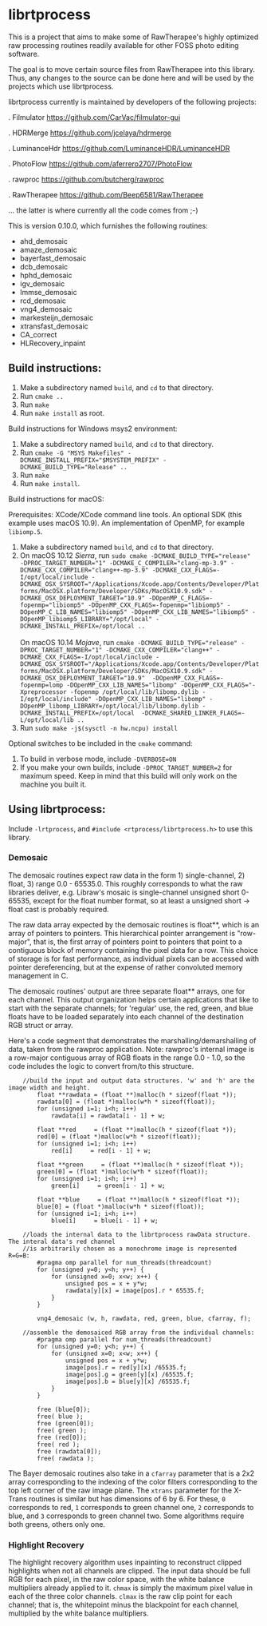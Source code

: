# librtprocess

This is a project that aims to make some of RawTherapee's highly optimized raw processing routines readily available for other FOSS photo editing software.

The goal is to move certain source files from RawTherapee into this library.
Thus, any changes to the source can be done here and will be used by the projects which use librtprocess.

librtprocess currently is maintained by developers of the following projects:

. Filmulator https://github.com/CarVac/filmulator-gui

. HDRMerge https://github.com/jcelaya/hdrmerge

. LuminanceHdr https://github.com/LuminanceHDR/LuminanceHDR

. PhotoFlow https://github.com/aferrero2707/PhotoFlow

. rawproc https://github.com/butcherg/rawproc

. RawTherapee https://github.com/Beep6581/RawTherapee

... the latter is where currently all the code comes from ;-)

This is version 0.10.0, which furnishes the following routines:

* ahd_demosaic
* amaze_demosaic
* bayerfast_demosaic
* dcb_demosaic
* hphd_demosaic
* igv_demosaic
* lmmse_demosaic
* rcd_demosaic
* vng4_demosaic
* markesteijn_demosaic
* xtransfast_demosaic
* CA_correct
* HLRecovery_inpaint

## Build instructions:

1. Make a subdirectory named `build`, and `cd` to that directory.
2. Run `cmake ..`
3. Run `make`
4. Run `make install` as root.

Build instructions for Windows msys2 environment:

1. Make a subdirectory named `build`, and `cd` to that directory.
2. Run `cmake -G "MSYS Makefiles" -DCMAKE_INSTALL_PREFIX="$MSYSTEM_PREFIX" -DCMAKE_BUILD_TYPE="Release" ..`
3. Run `make`
4. Run `make install`.

Build instructions for macOS:

Prerequisites: XCode/XCode command line tools.  An optional SDK (this example uses macOS 10.9).  An implementation of OpenMP, for example `libiomp.5`.
1. Make a subdirectory named `build`, and `cd` to that directory.
2. On macOS 10.12 _Sierra_, run `sudo cmake -DCMAKE_BUILD_TYPE="release"  -DPROC_TARGET_NUMBER="1" -DCMAKE_C_COMPILER="clang-mp-3.9" -DCMAKE_CXX_COMPILER="clang++-mp-3.9" -DCMAKE_CXX_FLAGS=-I/opt/local/include -DCMAKE_OSX_SYSROOT="/Applications/Xcode.app/Contents/Developer/Platforms/MacOSX.platform/Developer/SDKs/MacOSX10.9.sdk" -DCMAKE_OSX_DEPLOYMENT_TARGET="10.9" -DOpenMP_C_FLAGS=-fopenmp="libiomp5" -DOpenMP_CXX_FLAGS=-fopenmp="libiomp5" -DOpenMP_C_LIB_NAMES="libiomp5" -DOpenMP_CXX_LIB_NAMES="libiomp5" -DOpenMP_libiomp5_LIBRARY="/opt/local" -DCMAKE_INSTALL_PREFIX=/opt/local ..`
<br><br>On macOS 10.14 _Mojave_, run `cmake -DCMAKE_BUILD_TYPE="release" -DPROC_TARGET_NUMBER="1" -DCMAKE_CXX_COMPILER="clang++" -DCMAKE_CXX_FLAGS=-I/opt/local/include -DCMAKE_OSX_SYSROOT="/Applications/Xcode.app/Contents/Developer/Platforms/MacOSX.platform/Developer/SDKs/MacOSX10.9.sdk" -DCMAKE_OSX_DEPLOYMENT_TARGET="10.9"  -DOpenMP_CXX_FLAGS=-fopenmp=lomp -DOpenMP_CXX_LIB_NAMES="libomp" -DOpenMP_CXX_FLAGS="-Xpreprocessor -fopenmp /opt/local/lib/libomp.dylib -I/opt/local/include" -DOpenMP_CXX_LIB_NAMES="libomp" -DOpenMP_libomp_LIBRARY=/opt/local/lib/libomp.dylib -DCMAKE_INSTALL_PREFIX=/opt/local  -DCMAKE_SHARED_LINKER_FLAGS=-L/opt/local/lib ..`
3. Run `sudo make -j$(sysctl -n hw.ncpu) install`

Optional switches to be included in the `cmake` command:

1. To build in verbose mode, include `-DVERBOSE=ON`
2. If you make your own builds, include `-DPROC_TARGET_NUMBER=2` for maximum speed. Keep in mind that this build will only work on the machine you built it.

## Using librtprocess:

Include `-lrtprocess`, and `#include <rtprocess/librtprocess.h>` to use this library.

### Demosaic

The demosaic routines expect raw data in the form 1) single-channel, 2) float, 3) range 0.0 - 65535.0.  This roughly
corresponds to what the raw libraries deliver, e.g. Libraw's mosaic is single-channel unsigned short 0-65535, except 
for the float number format, so at least a unsigned short -> float cast is probably required.  

The raw data array expected by the demosaic routines is float**, which is an array of pointers to pointers. This 
hierarchical pointer arrangement is "row-major", that is, the first array of pointers point to pointers that point to a contiguous block of memory containing the pixel data for a row.  This choice of storage is for fast performance, as 
individual pixels can be accessed with pointer dereferencing, but at the expense of rather convoluted memory management
in C.

The demosaic routines' output are three separate float** arrays, one for each channel.  This output organization helps
certain applications that like to start with the separate channels; for 'regular' use, the red, green, and blue floats
have to be loaded separately into each channel of the destination RGB struct or array.

Here's a code segment that demonstrates the marshalling/demarshalling of data, taken from the rawproc application. Note:
rawproc's internal image is a row-major contiguous array of RGB floats in the range 0.0 - 1.0, so the code includes
the logic to convert from/to this structure.

```
    //build the input and output data structures. 'w' and 'h' are the image width and height.
		float **rawdata = (float **)malloc(h * sizeof(float *));
		rawdata[0] = (float *)malloc(w*h * sizeof(float));
		for (unsigned i=1; i<h; i++) 
			rawdata[i] = rawdata[i - 1] + w; 

		float **red     = (float **)malloc(h * sizeof(float *)); 
		red[0] = (float *)malloc(w*h * sizeof(float));
		for (unsigned i=1; i<h; i++) 
			red[i]     = red[i - 1] + w;

		float **green     = (float **)malloc(h * sizeof(float *)); 
		green[0] = (float *)malloc(w*h * sizeof(float));
		for (unsigned i=1; i<h; i++) 
			green[i]     = green[i - 1] + w;

		float **blue     = (float **)malloc(h * sizeof(float *)); 
		blue[0] = (float *)malloc(w*h * sizeof(float));
		for (unsigned i=1; i<h; i++) 
			blue[i]     = blue[i - 1] + w;

    //loads the internal data to the librtprocess rawData structure.  The interal data's red channel 
    //is arbitrarily chosen as a monochrome image is represented R=G=B:
		#pragma omp parallel for num_threads(threadcount)
		for (unsigned y=0; y<h; y++) {
			for (unsigned x=0; x<w; x++) {
				unsigned pos = x + y*w;
				rawdata[y][x] = image[pos].r * 65535.f;
			}
		}
	
		vng4_demosaic (w, h, rawdata, red, green, blue, cfarray, f);

    //assemble the demosaiced RGB array from the individual channels:
		#pragma omp parallel for num_threads(threadcount)	
		for (unsigned y=0; y<h; y++) {
			for (unsigned x=0; x<w; x++) {
				unsigned pos = x + y*w;
				image[pos].r = red[y][x] /65535.f;
				image[pos].g = green[y][x] /65535.f;
				image[pos].b = blue[y][x] /65535.f;
			}
		}
		
		free (blue[0]);
		free( blue );
		free (green[0]);
		free( green );
		free (red[0]);
		free( red );
		free (rawdata[0]);
		free( rawdata );
```

The Bayer demosaic routines also take in a `cfarray` parameter that is a 2x2 array corresponding to the indexing of the color filters corresponding to the top left corner of the raw image plane. The `xtrans` parameter for the X-Trans routines is similar but has dimensions of 6 by 6. For these, `0` corresponds to red, `1` corresponds to green channel one, `2` corresponds to blue, and `3` corresponds to green channel two. Some algorithms require both greens, others only one.

### Highlight Recovery

The highlight recovery algorithm uses inpainting to reconstruct clipped highlights when not all channels are clipped. The input data should be full RGB for each pixel, in the raw color space, with the white balance multipliers already applied to it. `chmax` is simply the maximum pixel value in each of the three color channels. `clmax` is the raw clip point for each channel; that is, the whitepoint minus the blackpoint for each channel, multiplied by the white balance multipliers.
